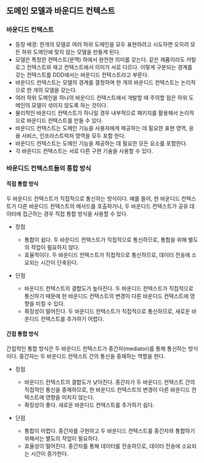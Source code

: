 ## 도메인 모델과 바운디드 컨텍스트

### 바운디드 컨텍스트
* 등장 배경: 한개의 모델로 여러 하위 도메인을 모두 표현하려고 시도하면 오히려 모든 하위 도메인에 맞지 않는 모델을 만들게 된다.
* 모델은 특정한 컨텍스트(문맥) 하에서 완전한 의미를 갖는다. 같은 제품이라도 카탈로그 컨텍스트와 재고 컨텍스트에서 의미가 서로 다르다. 이렇게 구분되는 경계를 갖는 컨텍스트를 DDD에서는 바운디드 컨텍스트라고 부른다.
* 바운디드 컨텍스트는 모델의 경계를 결정하며 한 개의 바운디드 컨텍스트는 논리적으로 한 개의 모델을 갖는다.
* 여러 하위 도메인을 하나의 바운디드 컨텍스트에서 개발할 때 주의할 점은 하위 도메인의 모델이 섞이지 않도록 하는 것이다.
* 물리적인 바운디드 컨텍스트가 하나일 경우 내부적으로 패키지를 활용해서 논리적으로 바운디드 컨텍스트를 만들 수 있다.
* 바운디드 컨텍스트는 도메인 기능을 사용자에게 제공하는 데 필요한 표현 영역, 응용 서비스, 인프라스트럭처 영역을 모두 포함 한다.
* 바운디드 컨텍스트는 도메인 기능을 제공하는 데 필요한 모든 요소를 포함한다.
* 각 바운디드 컨텍스트는 서로 다른 구현 기술을 사용할 수 있다.


### 바운디드 컨텍스트들의 통합 방식

#### 직접 통합 방식
두 바운디드 컨텍스트가 직접적으로 통신하는 방식이다. 예를 들어, 한 바운디드 컨텍스트가 다른 바운디드 컨텍스트의 메서드를 호출하거나, 두 바운디드 컨텍스트가 공유 데이터에 접근하는 경우 직접 통합 방식을 사용할 수 있다.

* 장점
  * 통합이 쉽다. 두 바운디드 컨텍스트가 직접적으로 통신하므로, 통합을 위해 별도의 작업이 필요하지 않다.
  * 효율적이다. 두 바운디드 컨텍스트가 직접적으로 통신하므로, 데이터 전송에 소요되는 시간이 단축된다.

* 단점
  * 바운디드 컨텍스트의 결합도가 높아진다. 두 바운디드 컨텍스트가 직접적으로 통신하기 때문에 한 바운디드 컨텍스트의 변경이 다른 바운디드 컨텍스트에 영향을 미칠 수 있다.
  * 확장성이 떨어진다. 두 바운디드 컨텍스트가 직접적으로 통신하므로, 새로운 바운디드 컨텍스트를 추가하기 어렵다.

#### 간접 통합 방식
간접적인 통합 방식은 두 바운디드 컨텍스트가 중간자(mediator)를 통해 통신하는 방식이다. 중간자는 두 바운디드 컨텍스트 간의 통신을 중재하는 역할을 한다.

* 장점
  * 바운디드 컨텍스트의 결합도가 낮아진다. 중간자가 두 바운디드 컨텍스트 간의 직접적인 통신을 중재하므로, 한 바운디드 컨텍스트의 변경이 다른 바운디드 컨텍스트에 영향을 미치지 않는다.
  * 확장성이 좋다. 새로운 바운디드 컨텍스트를 추가하기 쉽다.

* 단점
  * 통합이 어렵다. 중간자를 구현하고 두 바운디드 컨텍스트를 중간자와 통합하기 위해서는 별도의 작업이 필요하다.
  * 효율성이 떨어진다. 중간자를 통해 데이터를 전송하므로, 데이터 전송에 소요되는 시간이 증가한다. 

